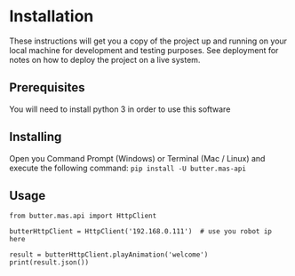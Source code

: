 # Installation

These instructions will get you a copy of the project up and running on your local machine for development and testing purposes. See deployment for notes on how to deploy the project on a live system.

## Prerequisites

You will need to install python 3 in order to use this software

## Installing

Open you Command Prompt (Windows) or Terminal (Mac / Linux) and execute the following command:
`pip install -U butter.mas-api`

## Usage

```
from butter.mas.api import HttpClient

butterHttpClient = HttpClient('192.168.0.111')  # use you robot ip here

result = butterHttpClient.playAnimation('welcome')
print(result.json())
```
